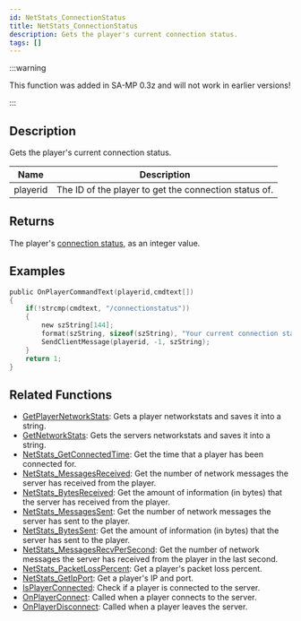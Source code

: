 ```yaml
---
id: NetStats_ConnectionStatus
title: NetStats_ConnectionStatus
description: Gets the player's current connection status.
tags: []
---
```


:::warning

This function was added in SA-MP 0.3z and will not work in earlier versions!

:::

## Description

Gets the player's current connection status.

| Name     | Description                                           |
| -------- | ----------------------------------------------------- |
| playerid | The ID of the player to get the connection status of. |

## Returns

The player's [connection status](../resources/connectionstatus.md), as an integer value.

## Examples

```c
public OnPlayerCommandText(playerid,cmdtext[])
{
    if(!strcmp(cmdtext, "/connectionstatus"))
    {
        new szString[144];
        format(szString, sizeof(szString), "Your current connection status: %i.", NetStats_ConnectionStatus(playerid));
        SendClientMessage(playerid, -1, szString);
    }
    return 1;
}
```

## Related Functions

- [GetPlayerNetworkStats](GetPlayerNetworkStats.md): Gets a player networkstats and saves it into a string.
- [GetNetworkStats](GetNetworkStats.md): Gets the servers networkstats and saves it into a string.
- [NetStats_GetConnectedTime](NetStats_GetConnectedTime.md): Get the time that a player has been connected for.
- [NetStats_MessagesReceived](NetStats_MessagesReceived.md): Get the number of network messages the server has received from the player.
- [NetStats_BytesReceived](NetStats_BytesReceived.md): Get the amount of information (in bytes) that the server has received from the player.
- [NetStats_MessagesSent](NetStats_MessagesSent.md): Get the number of network messages the server has sent to the player.
- [NetStats_BytesSent](NetStats_BytesSent.md): Get the amount of information (in bytes) that the server has sent to the player.
- [NetStats_MessagesRecvPerSecond](NetStats_MessagesRecvPerSecond.md): Get the number of network messages the server has received from the player in the last second.
- [NetStats_PacketLossPercent](NetStats_PacketLossPercent.md): Get a player's packet loss percent.
- [NetStats_GetIpPort](NetStats_GetIpPort.md): Get a player's IP and port.
- [IsPlayerConnected](IsPlayerConnected.md): Check if a player is connected to the server.
- [OnPlayerConnect](../callbacks/OnPlayerConnect.md): Called when a player connects to the server.
- [OnPlayerDisconnect](../callbacks/OnPlayerDisconnect.md): Called when a player leaves the server.
